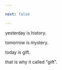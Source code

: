```yaml
---

next: false

---
```




<BlogInfo id="1058"/>

yesterday is history.

tomorrow is mystery.

today is gift.

that is why it called "gift".





<ActionBox />
